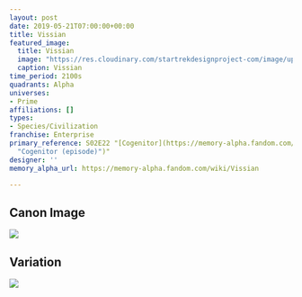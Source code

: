```yaml
---
layout: post
date: 2019-05-21T07:00:00+00:00
title: Vissian
featured_image:
  title: Vissian
  image: "https://res.cloudinary.com/startrekdesignproject-com/image/upload/v1558473773/Vissian.png"
  caption: Vissian
time_period: 2100s
quadrants: Alpha
universes:
- Prime
affiliations: []
types:
- Species/Civilization
franchise: Enterprise
primary_reference: S02E22 "[Cogenitor](https://memory-alpha.fandom.com/wiki/Cogenitor
  "Cogenitor (episode)")"
designer: ''
memory_alpha_url: https://memory-alpha.fandom.com/wiki/Vissian

---
```

## Canon Image

![](https://res.cloudinary.com/startrekdesignproject-com/image/upload/v1558473773/Vissian-Cogenitor.jpg)

## Variation

![](https://res.cloudinary.com/startrekdesignproject-com/image/upload/v1558473773/Vissian-CogenitorVar.jpg)